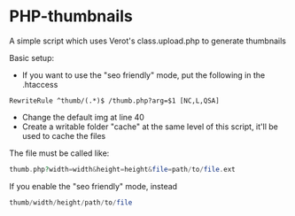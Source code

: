 # PHP-thumbnails

A simple script which uses Verot's class.upload.php to generate thumbnails

Basic setup:

- If you want to use the "seo friendly" mode, put the following in the .htaccess
```htaccess
RewriteRule ^thumb/(.*)$ /thumb.php?arg=$1 [NC,L,QSA]
```

- Change the default img at line 40
- Create a writable folder "cache" at the same level of this script, it'll be used to cache the files

The file must be called like:
```php
thumb.php?width=width&height=height&file=path/to/file.ext
```
If you enable the "seo friendly" mode, instead
```php
thumb/width/height/path/to/file
```